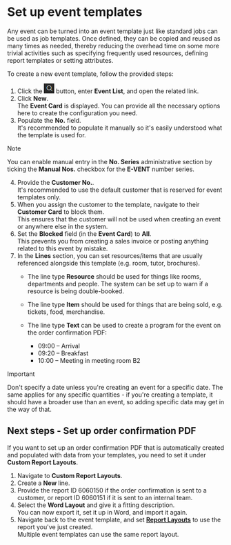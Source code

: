 # Set up event templates

Any event can be turned into an event template just like standard jobs can be used as job templates. Once defined, they can be copied and reused as many times as needed, thereby reducing the overhead time on some more trivial activities such as specifying frequently used resources, defining report templates or setting attributes.

To create a new event template, follow the provided steps:

1. Click the ![Lightbulb that opens the Tell Me feature](../../../images/Icons/Lightbulb_icon.png "Tell Me what you want to do") button, enter **Event List**, and open the related link.       
2. Click **New**.     
   The **Event Card** is displayed. You can provide all the necessary options here to create the configuration you need. 
3. Populate the **No.** field.      
   It's recommended to populate it manually so it's easily understood what the template is used for.
   
> [!Note]
> You can enable manual entry in the **No. Series** administrative section by ticking the **Manual Nos.** checkbox for the **E-VENT** number series.

4. Provide the **Customer No.**.    
   It's recommended to use the default customer that is reserved for event templates only.
5. When you assign the customer to the template, navigate to their **Customer Card** to block them.      
   This ensures that the customer will not be used when creating an event or anywhere else in the system.
6. Set the **Blocked** field (in the **Event Card**) to **All**.     
   This prevents you from creating a sales invoice or posting anything related to this event by mistake.
7. In the **Lines** section, you can set resources/items that are usually referenced alongside this template (e.g. room, tutor, brochures).
    - The line type **Resource** should be used for things like rooms, departments and people. The system can be set up to warn if a resource is being double-booked.
    - The line type **Item** should be used for things that are being sold, e.g. tickets, food, merchandise.
    - The line type **Text** can be used to create a program for the event on the order confirmation PDF:

        - 09:00 – Arrival
        - 09:20 – Breakfast
        - 10:00 – Meeting in meeting room B2
 
> [!Important]
> Don't specify a date unless you're creating an event for a specific date. The same applies for any specific quantities - if you're creating a template, it should have a broader use than an event, so adding specific data may get in the way of that.

## Next steps - Set up order confirmation PDF

If you want to set up an order confirmation PDF that is automatically created and populated with data from your templates, you need to set it under **Custom Report Layouts**. 

1. Navigate to **Custom Report Layouts**.
2. Create a **New** line. 
3. Provide the report ID 6060150 if the order confirmation is sent to a customer, or report ID 6060151  if it is sent to an internal team.      
4. Select the **Word Layout** and give it a fitting description.     
   You can now export it, set it up in Word, and import it again.
5. Navigate back to the event template, and set [**Report Layouts**](set_up_word_report_layout.md) to use the report you've just created.     
   Multiple event templates can use the same report layout.